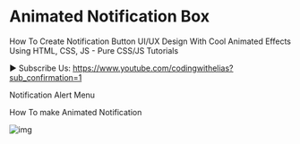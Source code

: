# Animated Notification Box

How To Create Notification Button UI/UX Design With Cool Animated Effects Using HTML, CSS, JS - Pure CSS/JS Tutorials   

► Subscribe Us: https://www.youtube.com/codingwithelias?sub_confirmation=1   

Notification Alert Menu 

How To make Animated Notification

![img](https://github.com/eliasFsDev/Animated-Notification-Box/blob/master/Notification.png)
